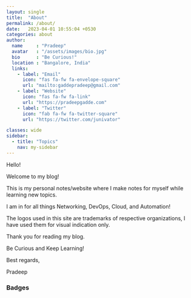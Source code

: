 ```yaml
---
layout: single
title:  "About"
permalink: /about/
date:   2023-04-01 10:55:04 +0530
categories: about
author:
  name     : "Pradeep"
  avatar   : "/assets/images/bio.jpg"
  bio      : "Be Curious!"
  location : "Bangalore, India"
  links:
    - label: "Email"
      icon: "fas fa-fw fa-envelope-square"
      url: "mailto:gaddepradeep@gmail.com"
    - label: "Website"
      icon: "fas fa-fw fa-link"
      url: "https://pradeepgadde.com"
    - label: "Twitter"
      icon: "fab fa-fw fa-twitter-square"
      url: "https://twitter.com/junivator"

classes: wide
sidebar:
  - title: "Topics"
    nav: my-sidebar
---
```


Hello!

Welcome to my blog!

This is my personal notes/website where I make notes for myself while learning new topics.

I am in for all things Networking, DevOps, Cloud, and Automation!

The logos used in this site are trademarks of respective organizations,  I have used them for visual indication only.

Thank you for reading my blog.

Be Curious and Keep Learning!

Best regards,

Pradeep

### Badges 

<div data-iframe-width="150" data-iframe-height="270" data-share-badge-id="078e54f2-91bc-49c7-8aa3-2fb57c13f42f" data-share-badge-host="https://www.credly.com"></div><script type="text/javascript" async src="//cdn.credly.com/assets/utilities/embed.js"></script>


<div data-iframe-width="150" data-iframe-height="270" data-share-badge-id="e83497a9-0a18-4cd5-becb-70ace2ceb403" data-share-badge-host="https://www.credly.com"></div><script type="text/javascript" async src="//cdn.credly.com/assets/utilities/embed.js"></script>


<div data-iframe-width="150" data-iframe-height="270" data-share-badge-id="c0beae37-493c-4a95-ad6a-478ab96bba69" data-share-badge-host="https://www.credly.com"></div><script type="text/javascript" async src="//cdn.credly.com/assets/utilities/embed.js"></script>


<div data-iframe-width="150" data-iframe-height="270" data-share-badge-id="b90f74d9-6dc0-4d4a-93be-e29e7b1d0c49" data-share-badge-host="https://www.credly.com"></div><script type="text/javascript" async src="//cdn.credly.com/assets/utilities/embed.js"></script>


<div data-iframe-width="150" data-iframe-height="270" data-share-badge-id="dcc0be74-4c8f-454d-b1f6-25ec51efdd2c" data-share-badge-host="https://www.credly.com"></div><script type="text/javascript" async src="//cdn.credly.com/assets/utilities/embed.js"></script>


<div data-iframe-width="150" data-iframe-height="270" data-share-badge-id="1e2c0b01-df59-4f52-9331-d4a4480d55d2" data-share-badge-host="https://www.credly.com"></div><script type="text/javascript" async src="//cdn.credly.com/assets/utilities/embed.js"></script>


<div data-iframe-width="150" data-iframe-height="270" data-share-badge-id="ff9f4c59-e20f-4228-b508-a987bc61b2d3" data-share-badge-host="https://www.credly.com"></div><script type="text/javascript" async src="//cdn.credly.com/assets/utilities/embed.js"></script>


<div data-iframe-width="150" data-iframe-height="270" data-share-badge-id="fde7d482-c46d-4158-9ad0-d1b97d9b82fb" data-share-badge-host="https://www.credly.com"></div><script type="text/javascript" async src="//cdn.credly.com/assets/utilities/embed.js"></script>


<div data-iframe-width="150" data-iframe-height="270" data-share-badge-id="c96aa85c-5fe0-458d-87f2-85a264351fca" data-share-badge-host="https://www.credly.com"></div><script type="text/javascript" async src="//cdn.credly.com/assets/utilities/embed.js"></script>


<div data-iframe-width="150" data-iframe-height="270" data-share-badge-id="5bff8687-6ce9-48f3-afe1-9bb271d71af0" data-share-badge-host="https://www.credly.com"></div><script type="text/javascript" async src="//cdn.credly.com/assets/utilities/embed.js"></script>


<div data-iframe-width="150" data-iframe-height="270" data-share-badge-id="22e4d3c3-e670-43a7-aaad-e5c9988dd3b4" data-share-badge-host="https://www.credly.com"></div><script type="text/javascript" async src="//cdn.credly.com/assets/utilities/embed.js"></script>


<div data-iframe-width="150" data-iframe-height="270" data-share-badge-id="a0b9f2ab-1120-4c0f-998b-cff01cc1485c" data-share-badge-host="https://www.credly.com"></div><script type="text/javascript" async src="//cdn.credly.com/assets/utilities/embed.js"></script>


<div data-iframe-width="150" data-iframe-height="270" data-share-badge-id="f3399940-50eb-47f7-a22f-8def0b80dafc" data-share-badge-host="https://www.credly.com"></div><script type="text/javascript" async src="//cdn.credly.com/assets/utilities/embed.js"></script>





<div data-iframe-width="150" data-iframe-height="270" data-share-badge-id="9a91d7df-71aa-477a-9d53-8eff2048478b" data-share-badge-host="https://www.credly.com"></div><script type="text/javascript" async src="//cdn.credly.com/assets/utilities/embed.js"></script>


<div data-iframe-width="150" data-iframe-height="270" data-share-badge-id="6c3a9481-9c39-4466-9eab-01b41351bc85" data-share-badge-host="https://www.credly.com"></div><script type="text/javascript" async src="//cdn.credly.com/assets/utilities/embed.js"></script>

<div data-iframe-width="150" data-iframe-height="270" data-share-badge-id="bedec3e6-f645-423a-8628-0f75dfc9f7ca" data-share-badge-host="https://www.credly.com"></div><script type="text/javascript" async src="//cdn.credly.com/assets/utilities/embed.js"></script>

<div data-iframe-width="150" data-iframe-height="270" data-share-badge-id="7928b262-37e6-4bbc-9ebf-0a5857cf6acd" data-share-badge-host="https://www.credly.com"></div><script type="text/javascript" async src="//cdn.credly.com/assets/utilities/embed.js"></script>



<div data-iframe-width="150" data-iframe-height="270" data-share-badge-id="7c81c2cd-102d-476f-a486-e9a672c0b77e" data-share-badge-host="https://www.credly.com"></div><script type="text/javascript" async src="//cdn.credly.com/assets/utilities/embed.js"></script>


<div data-iframe-width="150" data-iframe-height="270" data-share-badge-id="13f6d7c4-ce2e-4cd1-943f-2c60c01c9798" data-share-badge-host="https://www.credly.com"></div><script type="text/javascript" async src="//cdn.credly.com/assets/utilities/embed.js"></script>



<div data-iframe-width="150" data-iframe-height="270" data-share-badge-id="942a89f8-8df8-407c-b264-23e84d796d1c" data-share-badge-host="https://www.credly.com"></div><script type="text/javascript" async src="//cdn.credly.com/assets/utilities/embed.js"></script>



<div data-iframe-width="150" data-iframe-height="270" data-share-badge-id="7da325b2-19c0-46c1-b1bb-c11cdb388d1d" data-share-badge-host="https://www.credly.com"></div><script type="text/javascript" async src="//cdn.credly.com/assets/utilities/embed.js"></script>


<div data-iframe-width="150" data-iframe-height="270" data-share-badge-id="920bcec8-5a38-4490-a34c-b5929898d41f" data-share-badge-host="https://www.credly.com"></div><script type="text/javascript" async src="//cdn.credly.com/assets/utilities/embed.js"></script>

<div data-iframe-width="150" data-iframe-height="270" data-share-badge-id="d8945307-60d8-440e-865e-69d7e334b52d" data-share-badge-host="https://www.credly.com"></div><script type="text/javascript" async src="//cdn.credly.com/assets/utilities/embed.js"></script>


<div data-iframe-width="150" data-iframe-height="270" data-share-badge-id="8646603c-015c-4ab4-8570-e56749cfa2e3" data-share-badge-host="https://www.credly.com"></div><script type="text/javascript" async src="//cdn.credly.com/assets/utilities/embed.js"></script>

